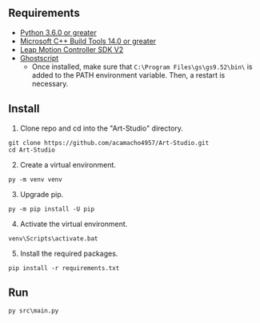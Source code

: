 ## Requirements
* [Python 3.6.0 or greater](https://www.python.org/downloads/release/python-3610/)
* [Microsoft C++ Build Tools 14.0 or greater](https://visualstudio.microsoft.com/visual-cpp-build-tools/)
* [Leap Motion Controller SDK V2](https://developer.leapmotion.com/setup/desktop)
* [Ghostscript](https://www.ghostscript.com/download/gsdnld.html)
  * Once installed, make sure that `C:\Program Files\gs\gs9.52\bin\` is added to the PATH environment variable. Then, a restart is necessary.

## Install
1. Clone repo and cd into the "Art-Studio" directory.

```
git clone https://github.com/acamacho4957/Art-Studio.git
cd Art-Studio
```

2. Create a virtual environment.
```
py -m venv venv
```
3. Upgrade pip.
```
py -m pip install -U pip
```
4. Activate the virtual environment.
```
venv\Scripts\activate.bat
```
5. Install the required packages.
```
pip install -r requirements.txt
```
## Run
```
py src\main.py
```
